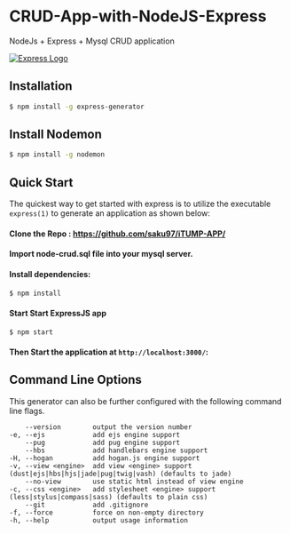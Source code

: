 # CRUD-App-with-NodeJS-Express
NodeJs + Express + Mysql CRUD application

[![Express Logo](https://i.cloudup.com/zfY6lL7eFa-3000x3000.png)](http://expressjs.com/)

## Installation

```sh
$ npm install -g express-generator
```

## Install Nodemon

```sh
$ npm install -g nodemon
```

## Quick Start

The quickest way to get started with express is to utilize the executable `express(1)` to generate an application as shown below:

#### Clone the Repo : https://github.com/saku97/iTUMP-APP/

#### Import node-crud.sql file into your mysql server.

#### Install dependencies:

```bash
$ npm install
```
#### Start Start ExpressJS app

```bash
$ npm start
```

#### Then Start the application at `http://localhost:3000/`:

## Command Line Options

This generator can also be further configured with the following command line flags.

        --version        output the version number
    -e, --ejs            add ejs engine support
        --pug            add pug engine support
        --hbs            add handlebars engine support
    -H, --hogan          add hogan.js engine support
    -v, --view <engine>  add view <engine> support (dust|ejs|hbs|hjs|jade|pug|twig|vash) (defaults to jade)
        --no-view        use static html instead of view engine
    -c, --css <engine>   add stylesheet <engine> support (less|stylus|compass|sass) (defaults to plain css)
        --git            add .gitignore
    -f, --force          force on non-empty directory
    -h, --help           output usage information


